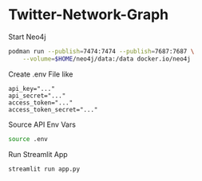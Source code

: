 # Twitter-Network-Graph

Start Neo4j

```bash
podman run --publish=7474:7474 --publish=7687:7687 \
    --volume=$HOME/neo4j/data:/data docker.io/neo4j
```
Create .env File like
```
api_key="..."
api_secret="..."
access_token="..."
access_token_secret="..."
```
Source API Env Vars
```bash
source .env
```

Run Streamlit App

```bash
streamlit run app.py
```
